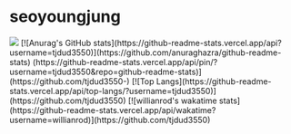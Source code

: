 # seoyoungjung
<img src="https://capsule-render.vercel.app/api?type=soft&color=auto&height=300&section=header&text=capsule%20render&fontSize=90" />
[![Anurag's GitHub stats](https://github-readme-stats.vercel.app/api?username=tjdud3550)](https://github.com/anuraghazra/github-readme-stats)
(https://github-readme-stats.vercel.app/api/pin/?username=tjdud3550&repo=github-readme-stats)](https://github.com/tjdud3550-)
[![Top Langs](https://github-readme-stats.vercel.app/api/top-langs/?username=tjdud3550)](https://github.com/tjdud3550)
[![willianrod's wakatime stats](https://github-readme-stats.vercel.app/api/wakatime?username=willianrod)](https://github.com/tjdud3550)
